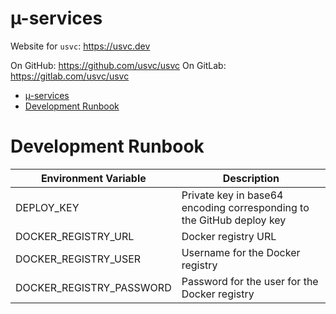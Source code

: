 # µ-services

Website for `usvc`: https://usvc.dev

On GitHub: https://github.com/usvc/usvc
On GitLab: https://gitlab.com/usvc/usvc

- [µ-services](#%C2%B5-services)
- [Development Runbook](#Development-Runbook)

# Development Runbook

| Environment Variable | Description |
| --- | --- |
| DEPLOY_KEY | Private key in base64 encoding corresponding to the GitHub deploy key |
| DOCKER_REGISTRY_URL | Docker registry URL |
| DOCKER_REGISTRY_USER | Username for the Docker registry |
| DOCKER_REGISTRY_PASSWORD | Password for the user for the Docker registry |

